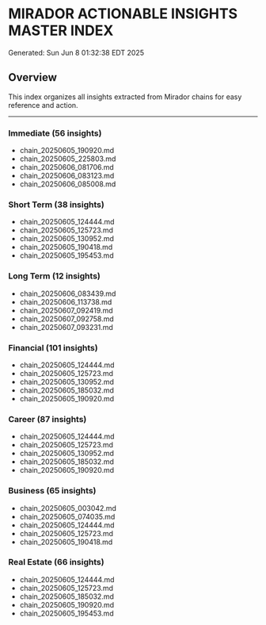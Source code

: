 # MIRADOR ACTIONABLE INSIGHTS MASTER INDEX
Generated: Sun Jun  8 01:32:38 EDT 2025

## Overview
This index organizes all insights extracted from Mirador chains for easy reference and action.

---

### Immediate (56 insights)

- chain_20250605_190920.md
- chain_20250605_225803.md
- chain_20250606_081706.md
- chain_20250606_083123.md
- chain_20250606_085008.md

### Short Term (38 insights)

- chain_20250605_124444.md
- chain_20250605_125723.md
- chain_20250605_130952.md
- chain_20250605_190418.md
- chain_20250605_195453.md

### Long Term (12 insights)

- chain_20250606_083439.md
- chain_20250606_113738.md
- chain_20250607_092419.md
- chain_20250607_092758.md
- chain_20250607_093231.md

### Financial (101 insights)

- chain_20250605_124444.md
- chain_20250605_125723.md
- chain_20250605_130952.md
- chain_20250605_185032.md
- chain_20250605_190920.md

### Career (87 insights)

- chain_20250605_124444.md
- chain_20250605_125723.md
- chain_20250605_130952.md
- chain_20250605_185032.md
- chain_20250605_190920.md

### Business (65 insights)

- chain_20250605_003042.md
- chain_20250605_074035.md
- chain_20250605_124444.md
- chain_20250605_125723.md
- chain_20250605_190418.md

### Real Estate (66 insights)

- chain_20250605_124444.md
- chain_20250605_125723.md
- chain_20250605_185032.md
- chain_20250605_190920.md
- chain_20250605_195453.md


